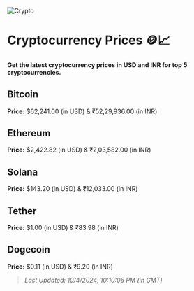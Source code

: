 
![Crypto](https://www.techguide.com.au/wp-content/uploads/2020/11/crypto3.jpeg)

# Cryptocurrency Prices 🪙📈

#### Get the latest cryptocurrency prices in USD and INR for top 5 cryptocurrencies.

## Bitcoin

**Price:** $62,241.00 (in USD) & ₹52,29,936.00 (in INR)

## Ethereum

**Price:** $2,422.82 (in USD) & ₹2,03,582.00 (in INR)

## Solana

**Price:** $143.20 (in USD) & ₹12,033.00 (in INR)

## Tether

**Price:** $1.00 (in USD) & ₹83.98 (in INR)

## Dogecoin

**Price:** $0.11 (in USD) & ₹9.20 (in INR)

> _Last Updated: 10/4/2024, 10:10:06 PM (in GMT)_
